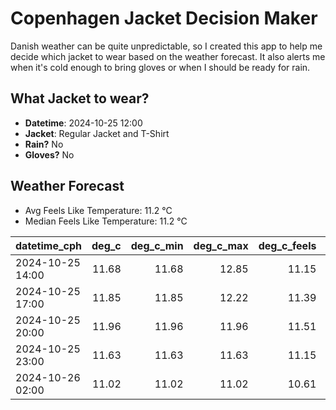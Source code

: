 
# Copenhagen Jacket Decision Maker

Danish weather can be quite unpredictable, so I created this app to help me decide which jacket to wear based on the weather forecast. 
It also alerts me when it's cold enough to bring gloves or when I should be ready for rain.

## What Jacket to wear?

- **Datetime**: 2024-10-25 12:00
- **Jacket**: Regular Jacket and T-Shirt
- **Rain?** No
- **Gloves?** No

## Weather Forecast
- Avg Feels Like Temperature: 11.2 °C
- Median Feels Like Temperature: 11.2 °C

| datetime_cph     |   deg_c |   deg_c_min |   deg_c_max |   deg_c_feels | weather   | wind   | rain   |
|:-----------------|--------:|------------:|------------:|--------------:|:----------|:-------|:-------|
| 2024-10-25 14:00 |   11.68 |       11.68 |       12.85 |         11.15 | Clouds    | Low    | None   |
| 2024-10-25 17:00 |   11.85 |       11.85 |       12.22 |         11.39 | Clouds    | Low    | None   |
| 2024-10-25 20:00 |   11.96 |       11.96 |       11.96 |         11.51 | Clear     | Low    | None   |
| 2024-10-25 23:00 |   11.63 |       11.63 |       11.63 |         11.15 | Clouds    | Low    | None   |
| 2024-10-26 02:00 |   11.02 |       11.02 |       11.02 |         10.61 | Clouds    | Low    | None   |
        